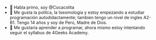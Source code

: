 - 👋 Habla primo, soy @Cocacolita
- 👀 Me gusta la politca, la tseomologia y estoy empezando a estudiar programación autodidactamente; tambien tengo un nivel de ingles A2-B1. Tengo 14 años y soy de Perú, Madre de Dios.
- 🌱 Me gustaria aprender a programar, ahora mismo estoy intentando seguir el syllabus de 4Geeks Academy.

<!---
Cocacolita/Cocacolita is a ✨ special ✨ repository because its `README.md` (this file) appears on your GitHub profile.
You can click the Preview link to take a look at your changes.
--->
